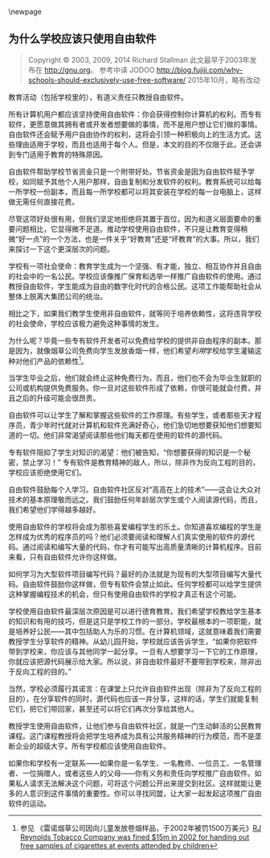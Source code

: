 \newpage
## 为什么学校应该只使用自由软件

> Copyright © 2003, 2009, 2014 Richard Stallman 此文最早于2003年发布在 <http://gnu.org>。 参考中译 JODOO <http://blog.fujiji.com/why-schools-should-exclusively-use-free-software/> 2015年10月，略有改动

教育活动（包括学校里的），有道义责任只教授自由软件。

所有计算机用户都应该坚持使用自由软件：你会获得控制你计算机的权利。而专有软件，更愿意做其拥有者或开发者想要做的事情，而不是用户想让它们做的事情。自由软件还会赋予用户自由协作的权利，这将会引领一种积极向上的生活方式。这些理由适用于学校，而且也适用于每个人。但是，本文的目的不仅限于此，还会讲到专门适用于教育的特殊原因。

自由软件帮助学校节省资金只是一个附带好处。节省资金是因为自由软件赋予学校，如同赋予其他个人用户那样，自由复制和分发软件的权利。教育系统可以给每一所学校一份副本，而且每一所学校都可以将其安装在学校的每一台电脑上，这样做无需任何直接花费。

尽管这项好处很有用，但我们坚定地拒绝将其置于首位，因为和道义层面要命的重要问题相比，它显得微不足道。推动学校使用自由软件，不只是让教育变得稍微“好一点”的一个方法，也是一件关乎“好教育”还是“坏教育”的大事。所以，我们来探讨一下这个更深层次的问题。

学校有一项社会使命：教育学生成为一个坚强、有才能，独立、相互协作并且自由的社会中的一名公民。学校应该像推广保育和选举一样推广自由软件的使用。通过教授自由软件，学生能成为自由的数字化时代的合格公民。这项工作能帮助社会从整体上脱离大集团公司的统治。

相比之下，如果我们教学生使用非自由软件，就等同于培养依赖性，这将违背学校的社会使命，学校应该极力避免这种事情的发生。

为什么呢？毕竟一些专有软件开发者可以免费给学校的提供非自由程序的副本。那是因为，就像烟草公司免费向学生发放香烟一样，他们希望*利用*学校给学生灌输这种对他们产品的依赖性[^edu-1]。

当学生毕业之后，他们就会终止这种免费行为，而且，他们也不会为毕业生就职的公司或机构提供免费服务。你一旦对这些软件形成了依赖，你很可能就会付费，并且之后的升级可能会很昂贵。

自由软件可以让学生了解和掌握这些软件的工作原理。有些学生，或者那些天才程序员，青少年时代就对计算机和软件充满好奇心，他们急切地想要获知他们想要知道的一切。他们非常渴望阅读那些他们每天都在使用的软件的源代码。

专有软件阻抑了学生对知识的渴望：他们被告知，“你想要获得的知识是一个秘密，禁止学习！” 专有软件是教育精神的敌人，所以，除非作为反向工程的目的，学校应该拒绝使用它们。

自由软件鼓励每个人学习。自由软件社区反对“高高在上的技术”——这会让大众对技术的基本原理敬而远之。我们鼓励任何年龄层次学生或个人阅读源代码，而且，我们希望他们学得越多越好。

使用自由软件的学校将会成为那些喜爱编程学生的乐土。你知道喜欢编程的学生是怎样成为优秀的程序员的吗？他们必须要阅读和理解人们真实使用的软件的源代码。通过阅读和编写大量的代码，你才有可能写出高质量清晰的计算机程序。目前来看，只有自由软件允许你这样做。

如何学习为大型软件项目编写代码？最好的办法就是为现有的大型项目编写大量代码。自由软件鼓励你这样做，但专有软件会禁止如此。任何学校都可以给学生提供这种掌握编程技术的机会，但只有使用自由软件的学校才真正有这个可能。

学校使用自由软件最深层次原因是可以进行德育教育。我们希望学校教给学生基本的知识和有用的技巧，但是这只是学校工作的一部分。学校最根本的一项职能，就是培养好公民——其中包括助人为乐的习惯。在计算机领域，这就意味着我们需要教授学生分享软件的精神。从幼儿园开始，学校就应该告诉学生，“如果你把软件带到学校来，你应该与其他同学一起分享。一旦有人想要学习一下它的工作原理，你就应该把源代码展示给大家。所以说，非自由软件最好不要带到学校来，除非出于反向工程的目的。”

当然，学校必须履行其诺言：在课堂上只允许自由软件出现（除非为了反向工程的目的），在分享软件的同时，源代码也应该一并分享，这样的话，学生们就能复制它们，把它们带回家，甚至还可以将它们再次分享给其他人。

教授学生使用自由软件，让他们参与自由软件社区，就是一门生动鲜活的公民教育课程。这门课程教授将会把学生培养成为具有公共服务精神的行为模范，而不是垄断企业的超级大亨。所有学校都应该使用自由软件。

如果你和学校有一定联系——如果你是一名学生、一名教师、一位员工、一名管理者、一位捐赠人，或者这些人的父母——你有义务和责任向学校推广自由软件。如果私人请求无法解决这个问题，可将这个问题公开出来提交到社区。这样就能让更多的人意识到这件事情的重要性。你可以寻找同盟，让大家一起发起这项推广自由软件的运动。


[^edu-1]: 参见 《雷诺烟草公司因向儿童发放卷烟样品，于2002年被罚1500万美元》[RJ Reynolds Tobacco Company was fined \$15m in 2002 for handing out free samples of cigarettes at events attended by children](http://bbc.co.uk/worldservice/sci_tech/features/health/tobaccotrial/usa.htm)
